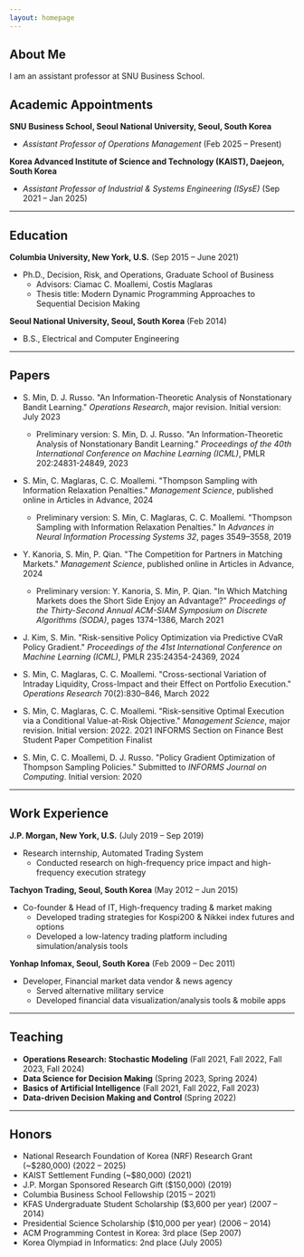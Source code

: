 ```yaml
---
layout: homepage
---
```


## About Me

I am an assistant professor at SNU Business School.

## Academic Appointments

**SNU Business School, Seoul National University, Seoul, South Korea**

- *Assistant Professor of Operations Management* (Feb 2025 – Present)

**Korea Advanced Institute of Science and Technology (KAIST), Daejeon, South Korea**

- *Assistant Professor of Industrial & Systems Engineering (ISysE)* (Sep 2021 – Jan 2025)

---

## Education

**Columbia University, New York, U.S.** (Sep 2015 – June 2021)

- Ph.D., Decision, Risk, and Operations, Graduate School of Business
  - Advisors: Ciamac C. Moallemi, Costis Maglaras
  - Thesis title: Modern Dynamic Programming Approaches to Sequential Decision Making

**Seoul National University, Seoul, South Korea** (Feb 2014)

- B.S., Electrical and Computer Engineering

---

## Papers

- S. Min, D. J. Russo. "An Information-Theoretic Analysis of Nonstationary Bandit Learning." *Operations Research*, major revision. Initial version: July 2023
  - Preliminary version: S. Min, D. J. Russo. "An Information-Theoretic Analysis of Nonstationary Bandit Learning." *Proceedings of the 40th International Conference on Machine Learning (ICML)*, PMLR 202:24831-24849, 2023

- S. Min, C. Maglaras, C. C. Moallemi. "Thompson Sampling with Information Relaxation Penalties." *Management Science*, published online in Articles in Advance, 2024
  - Preliminary version: S. Min, C. Maglaras, C. C. Moallemi. "Thompson Sampling with Information Relaxation Penalties." In *Advances in Neural Information Processing Systems 32*, pages 3549–3558, 2019

- Y. Kanoria, S. Min, P. Qian. "The Competition for Partners in Matching Markets." *Management Science*, published online in Articles in Advance, 2024
  - Preliminary version: Y. Kanoria, S. Min, P. Qian. "In Which Matching Markets does the Short Side Enjoy an Advantage?" *Proceedings of the Thirty-Second Annual ACM-SIAM Symposium on Discrete Algorithms (SODA)*, pages 1374–1386, March 2021

- J. Kim, S. Min. "Risk-sensitive Policy Optimization via Predictive CVaR Policy Gradient." *Proceedings of the 41st International Conference on Machine Learning (ICML)*, PMLR 235:24354-24369, 2024

- S. Min, C. Maglaras, C. C. Moallemi. "Cross-sectional Variation of Intraday Liquidity, Cross-Impact and their Effect on Portfolio Execution." *Operations Research* 70(2):830–846, March 2022

- S. Min, C. Maglaras, C. C. Moallemi. "Risk-sensitive Optimal Execution via a Conditional Value-at-Risk Objective." *Management Science*, major revision. Initial version: 2022. 2021 INFORMS Section on Finance Best Student Paper Competition Finalist

- S. Min, C. C. Moallemi, D. J. Russo. "Policy Gradient Optimization of Thompson Sampling Policies." Submitted to *INFORMS Journal on Computing*. Initial version: 2020

---

## Work Experience

**J.P. Morgan, New York, U.S.** (July 2019 – Sep 2019)

- Research internship, Automated Trading System
  - Conducted research on high-frequency price impact and high-frequency execution strategy

**Tachyon Trading, Seoul, South Korea** (May 2012 – Jun 2015)

- Co-founder & Head of IT, High-frequency trading & market making
  - Developed trading strategies for Kospi200 & Nikkei index futures and options
  - Developed a low-latency trading platform including simulation/analysis tools

**Yonhap Infomax, Seoul, South Korea** (Feb 2009 – Dec 2011)

- Developer, Financial market data vendor & news agency
  - Served alternative military service
  - Developed financial data visualization/analysis tools & mobile apps

---

## Teaching

- **Operations Research: Stochastic Modeling** (Fall 2021, Fall 2022, Fall 2023, Fall 2024)
- **Data Science for Decision Making** (Spring 2023, Spring 2024)
- **Basics of Artificial Intelligence** (Fall 2021, Fall 2022, Fall 2023)
- **Data-driven Decision Making and Control** (Spring 2022)

---

## Honors

- National Research Foundation of Korea (NRF) Research Grant (~$280,000) (2022 – 2025)
- KAIST Settlement Funding (~$80,000) (2021)
- J.P. Morgan Sponsored Research Gift ($150,000) (2019)
- Columbia Business School Fellowship (2015 – 2021)
- KFAS Undergraduate Student Scholarship ($3,600 per year) (2007 – 2014)
- Presidential Science Scholarship ($10,000 per year) (2006 – 2014)
- ACM Programming Contest in Korea: 3rd place (Sep 2007)
- Korea Olympiad in Informatics: 2nd place (July 2005)

